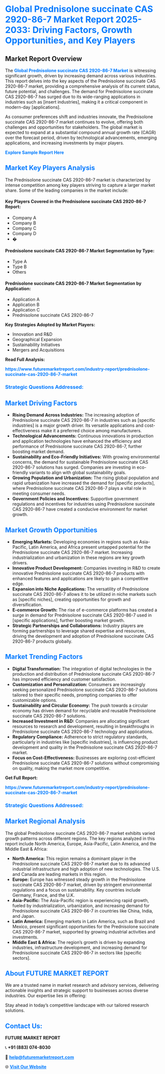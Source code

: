 <h1 style="color: #007BFF;">Global Prednisolone succinate CAS 2920-86-7 Market Report 2025-2033: Driving Factors, Growth Opportunities, and Key Players</h1>

<section id="overview">
<h2>Market Report Overview</h2>
<p>The <a href="https://www.futuremarketreport.com/industry-report/prednisolone-succinate-cas-2920-86-7-market" style="color: #007BFF; text-decoration: none;"><strong>Global Prednisolone succinate CAS 2920-86-7 Market</strong></a> is witnessing significant growth, driven by increasing demand across various industries. This report delves into the key aspects of the Prednisolone succinate CAS 2920-86-7 market, providing a comprehensive analysis of its current status, future potential, and challenges. The demand for Prednisolone succinate CAS 2920-86-7 has surged due to its wide-ranging applications in industries such as [insert industries], making it a critical component in modern-day [applications].</p>
<p>As consumer preferences shift and industries innovate, the Prednisolone succinate CAS 2920-86-7 market continues to evolve, offering both challenges and opportunities for stakeholders. The global market is expected to expand at a substantial compound annual growth rate (CAGR) over the forecast period, driven by technological advancements, emerging applications, and increasing investments by major players.</p>
</section>

<section id="overview">
<p><a href="https://www.futuremarketreport.com/request-sample/reportId=112287" style="color: #007BFF; text-decoration: none;"><strong>Explore Sample Report Here</strong></a></p>
</section>

<section id="key-players">
<h2 style="color: #007BFF;">Market Key Players Analysis</h2>
<p>The Prednisolone succinate CAS 2920-86-7 market is characterized by intense competition among key players striving to capture a larger market share. Some of the leading companies in the market include:</p>
<h4>Key Players Covered in the Prednisolone succinate CAS 2920-86-7 Report:</h4>
<ul><li>Company A</li><li>Company B</li><li>Company C</li><li>Company D</li><li>�</li></ul>
<h4>Prednisolone succinate CAS 2920-86-7 Market Segmentation by Type:</h4>
<ul><li>Type A</li><li>Type B</li><li>Others</li></ul>

<h4>Prednisolone succinate CAS 2920-86-7 Market Segmentation by Application:</h4>
<ul><li>Application A</li><li>Application B</li><li>Application C</li><li>Prednisolone succinate CAS 2920-86-7</li></ul>
<p><strong>Key Strategies Adopted by Market Players:</strong></p>
<ul>
<li>Innovation and R&D</li>
<li>Geographical Expansion</li>
<li>Sustainability Initiatives</li>
<li>Mergers and Acquisitions</li>
</ul>
</section>

<section>
<p><strong>Read Full Analysis: </strong></p><a href="https://www.futuremarketreport.com/industry-report/prednisolone-succinate-cas-2920-86-7-market" style="color: #007BFF; text-decoration: none;"><strong>https://www.futuremarketreport.com/industry-report/prednisolone-succinate-cas-2920-86-7-market</strong></a>
<h3 style="color: #007BFF;">Strategic Questions Addressed:</h3>
</section>

<section id="driving-factors">
<h2 style="color: #007BFF;">Market Driving Factors</h2>
<ul>
<li><strong>Rising Demand Across Industries:</strong> The increasing adoption of Prednisolone succinate CAS 2920-86-7 in industries such as [specific industries] is a major growth driver. Its versatile applications and cost-effectiveness make it a preferred choice among manufacturers.</li>
<li><strong>Technological Advancements:</strong> Continuous innovations in production and application technologies have enhanced the efficiency and performance of Prednisolone succinate CAS 2920-86-7, further boosting market demand.</li>
<li><strong>Sustainability and Eco-Friendly Initiatives:</strong> With growing environmental concerns, the demand for sustainable Prednisolone succinate CAS 2920-86-7 solutions has surged. Companies are investing in eco-friendly variants to align with global sustainability goals.</li>
<li><strong>Growing Population and Urbanization:</strong> The rising global population and rapid urbanization have increased the demand for [specific products], where Prednisolone succinate CAS 2920-86-7 plays a vital role in meeting consumer needs.</li>
<li><strong>Government Policies and Incentives:</strong> Supportive government regulations and incentives for industries using Prednisolone succinate CAS 2920-86-7 have created a conducive environment for market growth.</li>
</ul>
</section>

<section id="growth-opportunities">
<h2 style="color: #007BFF;">Market Growth Opportunities</h2>
<ul>
<li><strong>Emerging Markets:</strong> Developing economies in regions such as Asia-Pacific, Latin America, and Africa present untapped potential for the Prednisolone succinate CAS 2920-86-7 market. Increasing industrialization and urbanization in these regions are key growth drivers.</li>
<li><strong>Innovative Product Development:</strong> Companies investing in R&D to create innovative Prednisolone succinate CAS 2920-86-7 products with enhanced features and applications are likely to gain a competitive edge.</li>
<li><strong>Expansion into Niche Applications:</strong> The versatility of Prednisolone succinate CAS 2920-86-7 allows it to be utilized in niche markets such as [specific niches], creating opportunities for growth and diversification.</li>
<li><strong>E-commerce Growth:</strong> The rise of e-commerce platforms has created a surge in demand for Prednisolone succinate CAS 2920-86-7 used in [specific applications], further boosting market growth.</li>
<li><strong>Strategic Partnerships and Collaborations:</strong> Industry players are forming partnerships to leverage shared expertise and resources, driving the development and adoption of Prednisolone succinate CAS 2920-86-7 products globally.</li>
</ul>
</section>

<section id="trending-factors">
<h2 style="color: #007BFF;">Market Trending Factors</h2>
<ul>
<li><strong>Digital Transformation:</strong> The integration of digital technologies in the production and distribution of Prednisolone succinate CAS 2920-86-7 has improved efficiency and customer satisfaction.</li>
<li><strong>Customization and Personalization:</strong> Consumers are increasingly seeking personalized Prednisolone succinate CAS 2920-86-7 solutions tailored to their specific needs, prompting companies to offer customizable options.</li>
<li><strong>Sustainability and Circular Economy:</strong> The push towards a circular economy has driven demand for recyclable and reusable Prednisolone succinate CAS 2920-86-7 solutions.</li>
<li><strong>Increased Investment in R&D:</strong> Companies are allocating significant resources to research and development, resulting in breakthroughs in Prednisolone succinate CAS 2920-86-7 technology and applications.</li>
<li><strong>Regulatory Compliance:</strong> Adherence to strict regulatory standards, particularly in industries like [specific industries], is influencing product development and quality in the Prednisolone succinate CAS 2920-86-7 market.</li>
<li><strong>Focus on Cost-Effectiveness:</strong> Businesses are exploring cost-efficient Prednisolone succinate CAS 2920-86-7 solutions without compromising on quality, making the market more competitive.</li>
</ul>
</section>

<section>
<p><strong>Get Full Report: </strong></p><a href="https://www.futuremarketreport.com/industry-report/prednisolone-succinate-cas-2920-86-7-market" style="color: #007BFF; text-decoration: none;"><strong>https://www.futuremarketreport.com/industry-report/prednisolone-succinate-cas-2920-86-7-market</strong></a>
<h3 style="color: #007BFF;">Strategic Questions Addressed:</h3>
</section>


<section id="regional-analysis">
<h2 style="color: #007BFF;">Market Regional Analysis</h2>
<p>The global Prednisolone succinate CAS 2920-86-7 market exhibits varied growth patterns across different regions. The key regions analyzed in this report include North America, Europe, Asia-Pacific, Latin America, and the Middle East & Africa:</p>
<ul>
<li><strong>North America:</strong> This region remains a dominant player in the Prednisolone succinate CAS 2920-86-7 market due to its advanced industrial infrastructure and high adoption of new technologies. The U.S. and Canada are leading markets in this region.</li>
<li><strong>Europe:</strong> Europe has witnessed steady growth in the Prednisolone succinate CAS 2920-86-7 market, driven by stringent environmental regulations and a focus on sustainability. Key countries include Germany, France, and the U.K.</li>
<li><strong>Asia-Pacific:</strong> The Asia-Pacific region is experiencing rapid growth, fueled by industrialization, urbanization, and increasing demand for Prednisolone succinate CAS 2920-86-7 in countries like China, India, and Japan.</li>
<li><strong>Latin America:</strong> Emerging markets in Latin America, such as Brazil and Mexico, present significant opportunities for the Prednisolone succinate CAS 2920-86-7 market, supported by growing industrial activities and investments.</li>
<li><strong>Middle East & Africa:</strong> The region’s growth is driven by expanding industries, infrastructure development, and increasing demand for Prednisolone succinate CAS 2920-86-7 in sectors like [specific sectors].</li>
</ul>
</section>

<footer>
<h2 style="color: #007BFF;">About FUTURE MARKET REPORT</h2>
<p>We are a trusted name in market research and advisory services, delivering actionable insights and strategic support to businesses across diverse industries. Our expertise lies in offering:</p>

<p>Stay ahead in today’s competitive landscape with our tailored research solutions.</p>

<h2 style="color: #007BFF;">Contact Us:</h2>
<p><strong>FUTURE MARKET REPORT</strong></p>
<p>📞 <strong>+91 (883) 074-8030</strong></p>
<p>📧 <strong><a href="mailto:help@futuremarketreport.com" style="color: #007BFF;">help@futuremarketreport.com</a></strong></p>
<p>🌐 <strong><a href="https://www.futuremarketreport.com/" style="color: #007BFF;">Visit Our Website</a></strong></p>
</footer>